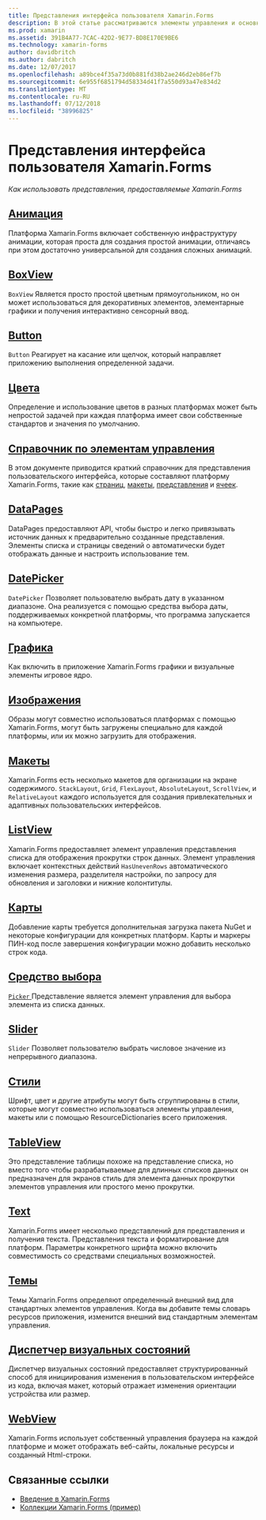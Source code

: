 ```yaml
---
title: Представления интерфейса пользователя Xamarin.Forms
description: В этой статье рассматриваются элементы управления и основные понятия, которые могут быть использованы при создании пользовательского интерфейса в приложении Xamarin.Forms.
ms.prod: xamarin
ms.assetid: 391B4A77-7CAC-42D2-9E77-BD8E170E9BE6
ms.technology: xamarin-forms
author: davidbritch
ms.author: dabritch
ms.date: 12/07/2017
ms.openlocfilehash: a89bce4f35a73d0b881fd38b2ae246d2eb86ef7b
ms.sourcegitcommit: 6e955f6851794d58334d41f7a550d93a47e834d2
ms.translationtype: MT
ms.contentlocale: ru-RU
ms.lasthandoff: 07/12/2018
ms.locfileid: "38996825"
---
```

# <a name="xamarinforms-user-interface-views"></a>Представления интерфейса пользователя Xamarin.Forms

_Как использовать представления, предоставляемые Xamarin.Forms_

## <a name="animationanimationindexmd"></a>[Анимация](animation/index.md)

Платформа Xamarin.Forms включает собственную инфраструктуру анимации, которая проста для создания простой анимации, отличаясь при этом достаточно универсальной для создания сложных анимаций.

## <a name="boxviewboxviewmd"></a>[BoxView](boxview.md)

`BoxView` Является просто простой цветным прямоугольником, но он может использоваться для декоративных элементов, элементарные графики и получения интерактивно сенсорный ввод.

## <a name="buttonbuttonmd"></a>[Button](button.md)

`Button` Реагирует на касание или щелчок, который направляет приложению выполнения определенной задачи.

## <a name="colorscolorsmd"></a>[Цвета](colors.md)

Определение и использование цветов в разных платформах может быть непростой задачей при каждая платформа имеет свои собственные стандартов и значения по умолчанию.

## <a name="controls-referencecontrolsindexmd"></a>[Справочник по элементам управления](controls/index.md)

В этом документе приводится краткий справочник для представления пользовательского интерфейса, которые составляют платформу Xamarin.Forms, такие как [страниц](~/xamarin-forms/user-interface/controls/pages.md), [макеты](~/xamarin-forms/user-interface/controls/layouts.md), [представления](~/xamarin-forms/user-interface/controls/views.md) и [ячеек](~/xamarin-forms/user-interface/controls/cells.md).

## <a name="datapagesdatapagesindexmd"></a>[DataPages](datapages/index.md)

DataPages предоставляют API, чтобы быстро и легко привязывать источник данных к предварительно созданные представления. Элементы списка и страницы сведений о автоматически будет отображать данные и настроить использование тем.

## <a name="datepickerdatepickermd"></a>[DatePicker](datepicker.md)

`DatePicker` Позволяет пользователю выбрать дату в указанном диапазоне. Она реализуется с помощью средства выбора даты, поддерживаемых конкретной платформы, что программа запускается на компьютере.

## <a name="graphicsgraphicsindexmd"></a>[Графика](graphics/index.md)

Как включить в приложение Xamarin.Forms графики и визуальные элементы игровое ядро.

## <a name="imagesimagesmd"></a>[Изображения](images.md)

Образы могут совместно использоваться платформах с помощью Xamarin.Forms, могут быть загружены специально для каждой платформы, или их можно загрузить для отображения.

## <a name="layoutslayoutsindexmd"></a>[Макеты](layouts/index.md)

Xamarin.Forms есть несколько макетов для организации на экране содержимого. `StackLayout`, `Grid`, `FlexLayout`, `AbsoluteLayout`, `ScrollView`, и `RelativeLayout` каждого используется для создания привлекательных и адаптивных пользовательских интерфейсов.

## <a name="listviewlistviewindexmd"></a>[ListView](listview/index.md)

Xamarin.Forms предоставляет элемент управления представления списка для отображения прокрутки строк данных. Элемент управления включает контекстных действий `HasUnevenRows` автоматического изменения размера, разделителя настройки, по запросу для обновления и заголовки и нижние колонтитулы.

## <a name="mapsmapmd"></a>[Карты](map.md)

Добавление карты требуется дополнительная загрузка пакета NuGet и некоторые конфигурации для конкретных платформ. Карты и маркеры ПИН-код после завершения конфигурации можно добавить несколько строк кода.

## <a name="pickerpickerindexmd"></a>[Средство выбора](picker/index.md)

[ `Picker` ](xref:Xamarin.Forms.Picker) Представление является элемент управления для выбора элемента из списка данных.

## <a name="sliderslidermd"></a>[Slider](slider.md)

`Slider` Позволяет пользователю выбрать числовое значение из непрерывного диапазона.

## <a name="stylesstylesindexmd"></a>[Стили](styles/index.md)

Шрифт, цвет и другие атрибуты могут быть сгруппированы в стили, которые могут совместно использоваться элементы управления, макеты или с помощью ResourceDictionaries всего приложения.

## <a name="tableviewtableviewmd"></a>[TableView](tableview.md)

Это представление таблицы похоже на представление списка, но вместо того чтобы разрабатываемые для длинных списков данных он предназначен для экранов стиль для элемента данных прокрутки элементов управления или простого меню прокрутки.

## <a name="texttextindexmd"></a>[Text](text/index.md)

Xamarin.Forms имеет несколько представлений для представления и получения текста. Представления текста и форматирование для платформ. Параметры конкретного шрифта можно включить совместимость со средствами специальных возможностей.

## <a name="themesthemesindexmd"></a>[Темы](themes/index.md)

Темы Xamarin.Forms определяют определенный внешний вид для стандартных элементов управления. Когда вы добавите темы словарь ресурсов приложения, изменится внешний вид стандартным элементам управления.

## <a name="visual-state-managervisual-state-managermd"></a>[Диспетчер визуальных состояний](visual-state-manager.md)

Диспетчер визуальных состояний предоставляет структурированный способ для инициирования изменения в пользовательском интерфейсе из кода, включая макет, который отражает изменения ориентации устройства или размер.

## <a name="webviewwebviewmd"></a>[WebView](webview.md)

Xamarin.Forms использует собственный управления браузера на каждой платформе и может отображать веб-сайты, локальные ресурсы и созданный Html-строки.


## <a name="related-links"></a>Связанные ссылки

- [Введение в Xamarin.Forms](~/xamarin-forms/get-started/introduction-to-xamarin-forms.md)
- [Коллекции Xamarin.Forms (пример)](https://developer.xamarin.com/samples/FormsGallery/)
